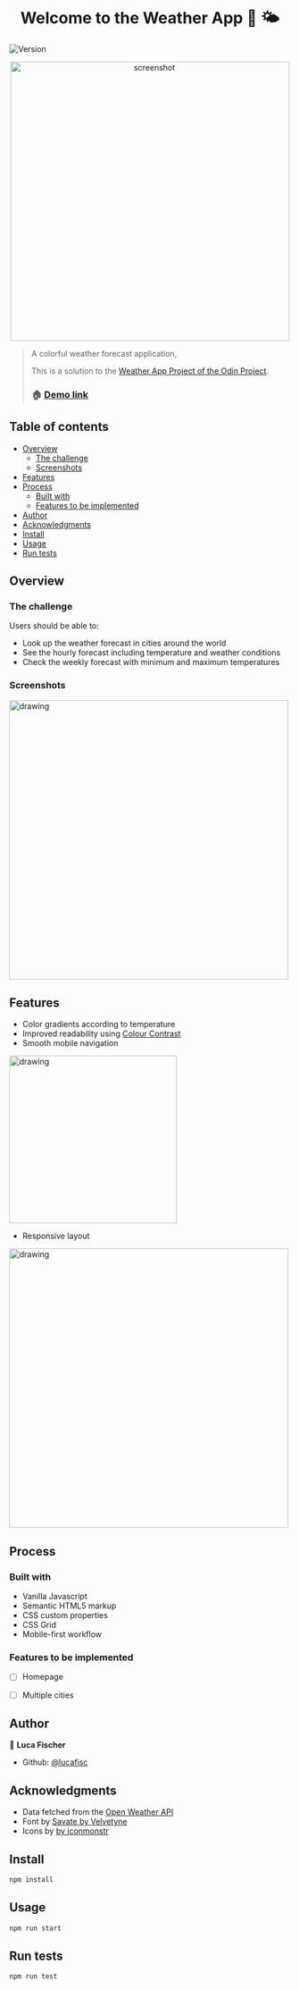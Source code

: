 

<h1 align="center">Welcome to the Weather App 👋 🌤️</h1>

  <img alt="Version" src="https://img.shields.io/badge/version-0.1.0-blue.svg?cacheSeconds=2592000" />
</p>

<p align="center">
<img src="https://i.imgur.com/GQiyrIm.jpg" alt="screenshot" width="500"/>
</p>


> A colorful weather forecast application,
> 
> This is a solution to the [Weather App Project of the Odin Project](https://www.theodinproject.com/lessons/node-path-javascript-weather-app).
> 
> ### 🏠 [Demo link](https://lucafisc.github.io/wheater-app/)



## Table of contents

- [Overview](#overview)
  - [The challenge](#the-challenge)
  - [Screenshots](#screenshots)
- [Features](#features)
- [Process](#process)
    - [Built with](#built-with)
    - [Features to be implemented](features-to-be-implemented)
- [Author](#author)
- [Acknowledgments](#acknowledgments)
- [Install](#install)
- [Usage](#usage)
- [Run tests](#run-tests)


## Overview

### The challenge

Users should be able to:

- Look up the weather forecast in cities around the world
- See the hourly forecast including temperature and weather conditions
- Check the weekly forecast with minimum and maximum temperatures


### Screenshots


<img src="https://i.imgur.com/rd1MSRi.jpg" alt="drawing" width="500"/>


## Features


* Color gradients according to temperature
* Improved readability using [Colour Contrast](%20https://colourcontrast.cc/)
* Smooth mobile navigation


<img src="https://media.giphy.com/media/xFIko9qpBQser0gFyJ/giphy.gif" alt="drawing" width="300"/>

* Responsive layout
<img src="https://i.imgur.com/Y5TADFt.gif" alt="drawing" width="500"/>







## Process

### Built with

- Vanilla Javascript
- Semantic HTML5 markup
- CSS custom properties
- CSS Grid
- Mobile-first workflow

### Features to be implemented

- [ ] Homepage
- [ ] Multiple cities


## Author

👤 **Luca Fischer**

* Github: [@lucafisc](https://github.com/lucafisc)

## Acknowledgments

* Data fetched from the [Open Weather API](https://openweathermap.org/api)
* Font by [Savate by Velvetyne](https://velvetyne.fr/fonts/savate/) 
* Icons by [by iconmonstr](https://iconmonstr.com/weather/)


## Install

```sh
npm install
```

## Usage

```sh
npm run start
```

## Run tests

```sh
npm run test
```
